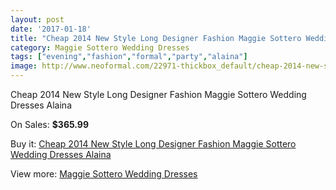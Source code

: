 ```yaml
---
layout: post
date: '2017-01-18'
title: "Cheap 2014 New Style Long Designer Fashion Maggie Sottero Wedding Dresses Alaina"
category: Maggie Sottero Wedding Dresses
tags: ["evening","fashion","formal","party","alaina"]
image: http://www.neoformal.com/22971-thickbox_default/cheap-2014-new-style-long-designer-fashion-maggie-sottero-wedding-dresses-alaina.jpg
---
```

Cheap 2014 New Style Long Designer Fashion Maggie Sottero Wedding Dresses Alaina

On Sales: **$365.99**
<a href="https://www.neoformal.com/en/maggie-sottero-wedding-dresses-2014/7652-cheap-2014-new-style-long-designer-fashion-maggie-sottero-wedding-dresses-alaina.html"><amp-img layout="responsive" width="600" height="600" src="//www.neoformal.com/22971-thickbox_default/cheap-2014-new-style-long-designer-fashion-maggie-sottero-wedding-dresses-alaina.jpg" alt="Cheap 2014 New Style Long Designer Fashion Maggie Sottero Wedding Dresses Alaina 0" /></a>
<a href="https://www.neoformal.com/en/maggie-sottero-wedding-dresses-2014/7652-cheap-2014-new-style-long-designer-fashion-maggie-sottero-wedding-dresses-alaina.html"><amp-img layout="responsive" width="600" height="600" src="//www.neoformal.com/22972-thickbox_default/cheap-2014-new-style-long-designer-fashion-maggie-sottero-wedding-dresses-alaina.jpg" alt="Cheap 2014 New Style Long Designer Fashion Maggie Sottero Wedding Dresses Alaina 1" /></a>
<a href="https://www.neoformal.com/en/maggie-sottero-wedding-dresses-2014/7652-cheap-2014-new-style-long-designer-fashion-maggie-sottero-wedding-dresses-alaina.html"><amp-img layout="responsive" width="600" height="600" src="//www.neoformal.com/22973-thickbox_default/cheap-2014-new-style-long-designer-fashion-maggie-sottero-wedding-dresses-alaina.jpg" alt="Cheap 2014 New Style Long Designer Fashion Maggie Sottero Wedding Dresses Alaina 2" /></a>

Buy it: [Cheap 2014 New Style Long Designer Fashion Maggie Sottero Wedding Dresses Alaina](https://www.neoformal.com/en/maggie-sottero-wedding-dresses-2014/7652-cheap-2014-new-style-long-designer-fashion-maggie-sottero-wedding-dresses-alaina.html "Cheap 2014 New Style Long Designer Fashion Maggie Sottero Wedding Dresses Alaina")

View more: [Maggie Sottero Wedding Dresses](https://www.neoformal.com/en/123-maggie-sottero-wedding-dresses-2014 "Maggie Sottero Wedding Dresses")